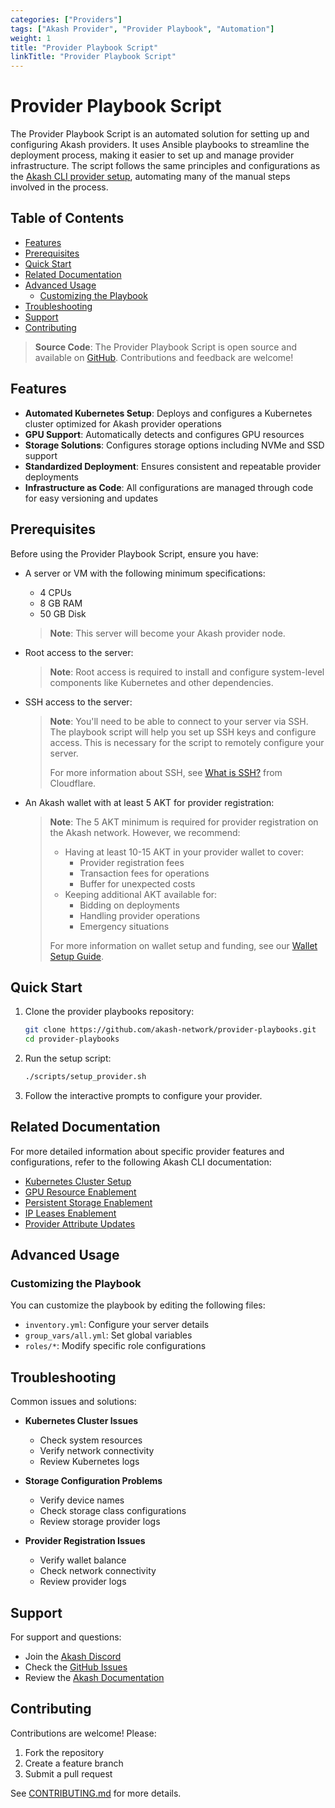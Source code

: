 ```yaml
---
categories: ["Providers"]
tags: ["Akash Provider", "Provider Playbook", "Automation"]
weight: 1
title: "Provider Playbook Script"
linkTitle: "Provider Playbook Script"
---
```


# Provider Playbook Script

The Provider Playbook Script is an automated solution for setting up and configuring Akash providers. It uses Ansible playbooks to streamline the deployment process, making it easier to set up and manage provider infrastructure. The script follows the same principles and configurations as the [Akash CLI provider setup](/docs/providers/build-a-cloud-provider/akash-cli/intro/), automating many of the manual steps involved in the process.

## Table of Contents

- [Features](#features)
- [Prerequisites](#prerequisites)
- [Quick Start](#quick-start)
- [Related Documentation](#related-documentation)
- [Advanced Usage](#advanced-usage)
  - [Customizing the Playbook](#customizing-the-playbook)
- [Troubleshooting](#troubleshooting)
- [Support](#support)
- [Contributing](#contributing)

> **Source Code**: The Provider Playbook Script is open source and available on [GitHub](https://github.com/akash-network/provider-playbooks). Contributions and feedback are welcome!

## Features

- **Automated Kubernetes Setup**: Deploys and configures a Kubernetes cluster optimized for Akash provider operations
- **GPU Support**: Automatically detects and configures GPU resources
- **Storage Solutions**: Configures storage options including NVMe and SSD support
- **Standardized Deployment**: Ensures consistent and repeatable provider deployments
- **Infrastructure as Code**: All configurations are managed through code for easy versioning and updates

## Prerequisites

Before using the Provider Playbook Script, ensure you have:

- A server or VM with the following minimum specifications:
  - 4 CPUs
  - 8 GB RAM
  - 50 GB Disk
  > **Note**: This server will become your Akash provider node.

- Root access to the server:
  > **Note**: Root access is required to install and configure system-level components like Kubernetes and other dependencies.

- SSH access to the server:
  > **Note**: You'll need to be able to connect to your server via SSH. The playbook script will help you set up SSH keys and configure access. This is necessary for the script to remotely configure your server.
  > 
  > For more information about SSH, see [What is SSH?](https://www.cloudflare.com/learning/access-management/what-is-ssh/) from Cloudflare.

- An Akash wallet with at least 5 AKT for provider registration:
  > **Note**: The 5 AKT minimum is required for provider registration on the Akash network. However, we recommend:
  > - Having at least 10-15 AKT in your provider wallet to cover:
  >   - Provider registration fees
  >   - Transaction fees for operations
  >   - Buffer for unexpected costs
  > - Keeping additional AKT available for:
  >   - Bidding on deployments
  >   - Handling provider operations
  >   - Emergency situations
  > 
  > For more information on wallet setup and funding, see our [Wallet Setup Guide](/docs/getting-started/token-and-wallets/).

## Quick Start

1. Clone the provider playbooks repository:
   ```bash
   git clone https://github.com/akash-network/provider-playbooks.git
   cd provider-playbooks
   ```

2. Run the setup script:
   ```bash
   ./scripts/setup_provider.sh
   ```

3. Follow the interactive prompts to configure your provider.

## Related Documentation

For more detailed information about specific provider features and configurations, refer to the following Akash CLI documentation:

- [Kubernetes Cluster Setup](/docs/providers/build-a-cloud-provider/akash-cli/kubernetes-cluster-for-akash-providers/)
- [GPU Resource Enablement](/docs/providers/build-a-cloud-provider/akash-cli/gpu-resource-enablement/)
- [Persistent Storage Enablement](/docs/providers/build-a-cloud-provider/akash-cli/helm-based-provider-persistent-storage-enablement/)
- [IP Leases Enablement](/docs/providers/build-a-cloud-provider/akash-cli/ip-leases-provider-enablement/)
- [Provider Attribute Updates](/docs/providers/build-a-cloud-provider/akash-cli/akash-provider-attribute-updates/)

## Advanced Usage

### Customizing the Playbook

You can customize the playbook by editing the following files:

- `inventory.yml`: Configure your server details
- `group_vars/all.yml`: Set global variables
- `roles/*`: Modify specific role configurations

## Troubleshooting

Common issues and solutions:

- **Kubernetes Cluster Issues**
  - Check system resources
  - Verify network connectivity
  - Review Kubernetes logs

- **Storage Configuration Problems**
  - Verify device names
  - Check storage class configurations
  - Review storage provider logs

- **Provider Registration Issues**
  - Verify wallet balance
  - Check network connectivity
  - Review provider logs

## Support

For support and questions:

- Join the [Akash Discord](https://discord.gg/akash)
- Check the [GitHub Issues](https://github.com/akash-network/provider-playbooks/issues)
- Review the [Akash Documentation](https://docs.akash.network)

## Contributing

Contributions are welcome! Please:

1. Fork the repository
2. Create a feature branch
3. Submit a pull request

See [CONTRIBUTING.md](https://github.com/akash-network/provider-playbooks/blob/main/CONTRIBUTING.md) for more details. 